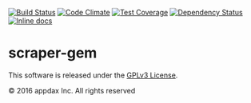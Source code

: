 [![Build Status](https://travis-ci.org/appdax/scraper-gem.svg?branch=master)](https://travis-ci.org/appdax/scraper-gem)
[![Code Climate](https://codeclimate.com/github/appdax/scraper-gem/badges/gpa.svg)](https://codeclimate.com/github/appdax/scraper-gem)
[![Test Coverage](https://codeclimate.com/github/appdax/scraper-gem/badges/coverage.svg)](https://codeclimate.com/github/appdax/scraper-gem/coverage)
[![Dependency Status](https://gemnasium.com/badges/github.com/appdax/scraper-gem.svg)](https://gemnasium.com/github.com/appdax/scraper-gem)
[![Inline docs](http://inch-ci.org/github/appdax/scraper-gem.svg?branch=master)](http://inch-ci.org/github/appdax/scraper-gem)

# scraper-gem

This software is released under the [GPLv3 License][license].

© 2016 appdax Inc. All rights reserved

[license]: https://opensource.org/licenses/GPL-3.0
